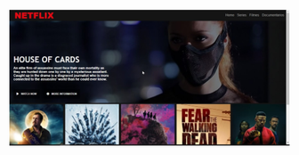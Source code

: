 <p align="center">
  <img src="https://raw.githubusercontent.com/matheusosp/Netflix-Clone/main/Netflix%20Clone.jpg">
</p>

